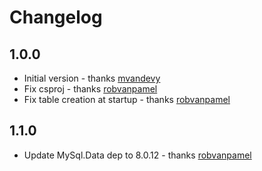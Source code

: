 # Changelog

## 1.0.0

* Initial version - thanks [mvandevy]
* Fix csproj - thanks [robvanpamel]
* Fix table creation at startup - thanks [robvanpamel]

## 1.1.0

* Update MySql.Data dep to 8.0.12 - thanks [robvanpamel]

[mvandevy]: https://github.com/mvandevy
[robvanpamel]: https://github.com/robvanpamel
